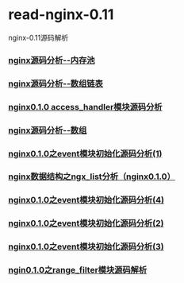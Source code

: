 # read-nginx-0.11
nginx-0.11源码解析

### [nginx源码分析--内存池 ](https://blog.csdn.net/THEANARKH/article/details/71531762)
### [nginx源码分析--数组链表](https://blog.csdn.net/THEANARKH/article/details/71486227)
### [nginx0.1.0 access_handler模块源码分析](https://blog.csdn.net/THEANARKH/article/details/88730312)
### [nginx源码分析--数组](https://blog.csdn.net/THEANARKH/article/details/71482138)
### [nginx0.1.0之event模块初始化源码分析(1)](https://blog.csdn.net/THEANARKH/article/details/88047493)
### [nginx数据结构之ngx_list分析（nginx0.1.0）](https://blog.csdn.net/THEANARKH/article/details/87954984)
### [nginx0.1.0之event模块初始化源码分析(4)](https://blog.csdn.net/THEANARKH/article/details/88048209)
### [nginx0.1.0之event模块初始化源码分析(2)](https://blog.csdn.net/THEANARKH/article/details/88047707)
### [nginx0.1.0之event模块初始化源码分析(3)](https://blog.csdn.net/THEANARKH/article/details/88048143)
### [ngin0.1.0之range_filter模块源码解析](https://blog.csdn.net/THEANARKH/article/details/88704800)
